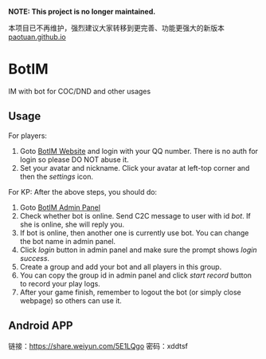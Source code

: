 **NOTE: This project is no longer maintained.**

本项目已不再维护，强烈建议大家转移到更完善、功能更强大的新版本 [paotuan.github.io](https://github.com/paotuan)

# BotIM
IM with bot for COC/DND and other usages

## Usage
For players:
1. Goto [BotIM Website](https://maliut.space/BotIM) and login with your QQ number. There is no auth for login so please DO NOT abuse it.
2. Set your avatar and nickname. Click your avatar at left-top corner and then the *settings* icon.

For KP:
After the above steps, you should do:
1. Goto [BotIM Admin Panel](https://maliut.space/BotIM/bot) 
2. Check whether bot is online. Send C2C message to user with id *bot*. If she is online, she will reply you.
3. If bot is online, then another one is currently use bot. You can change the bot name in admin panel.
4. Click *login* button in admin panel and make sure the prompt shows *login success*.
5. Create a group and add your bot and all players in this group.
6. You can copy the group id in admin panel and click *start record* button to record your play logs.
7. After your game finish, remember to logout the bot (or simply close webpage) so others can use it.

## Android APP
链接：https://share.weiyun.com/5E1LQgo 密码：xddtsf 
